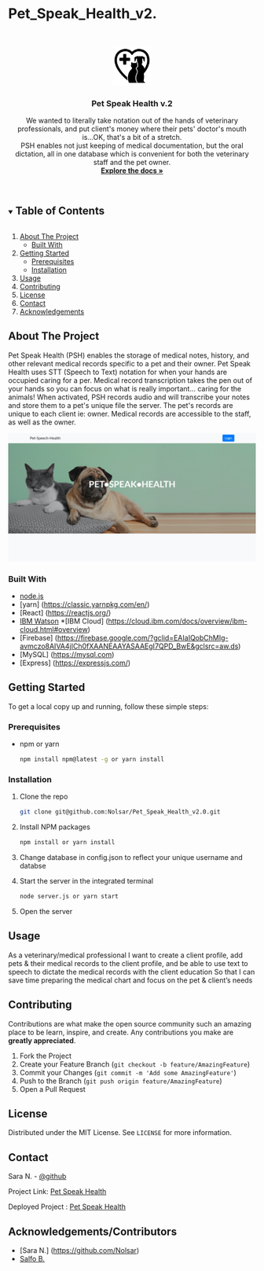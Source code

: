 # Pet_Speak_Health_v2.
<br />
<p align="center">
  <a href="(https://pet-speak-health-v2.herokuapp.com/)">
    <img src="client\public\PSH_Logo.jpg" alt="Logo" width="80" height="80">
  </a>

  <h3 align="center">Pet Speak Health v.2</h3>

  <p align="center">
    We wanted to literally take notation out of the hands of veterinary professionals, and put client's money where their pets' doctor's mouth is...OK, that's a bit of a stretch.
<br />
PSH enables not just keeping of medical documentation, but the oral dictation, all in one database which is convenient for both the veterinary staff and the pet owner.
    <br />
    <a href="https://github.com/Nolsar/Pet_Speak_Health_v2.0"><strong>Explore the docs »</strong></a>
    <br />
    <br />
  </p>
</p>



<!-- TABLE OF CONTENTS -->
<details open="open">
  <summary><h2 style="display: inline-block">Table of Contents</h2></summary>
  <ol>
    <li>
      <a href="#about-the-project">About The Project</a>
      <ul>
        <li><a href="#built-with">Built With</a></li>
      </ul>
    </li>
    <li>
      <a href="#getting-started">Getting Started</a>
      <ul>
        <li><a href="#prerequisites">Prerequisites</a></li>
        <li><a href="#installation">Installation</a></li>
      </ul>
    </li>
    <li><a href="#usage">Usage</a></li>
    <!-- <li><a href="#roadmap">Roadmap</a></li> -->
    <li><a href="#contributing">Contributing</a></li>
    <li><a href="#license">License</a></li>
    <li><a href="#contact">Contact</a></li>
    <li><a href="#acknowledgements">Acknowledgements</a></li>
  </ol>
</details>



<!-- ABOUT THE PROJECT -->
## About The Project

Pet Speak Health (PSH) enables the storage of medical notes, history, and other relevant medical records specific to a pet and their owner. Pet Speak Health uses STT (Speech to Text) notation for when your hands are occupied caring for a per. Medical record transcription takes the pen out of your hands so you can focus on what is really important... caring for the animals! When activated, PSH records audio and will transcribe
your notes and store them to a pet's unique file the server. The pet's records are unique to each client ie: owner. Medical records are accessible to the staff, as well as the owner.

![Screenshot](https://github.com/Nolsar/Pet_Speak_Health/blob/main/Develop/public/img/Screenshot.jpg)



### Built With

* [node.js](https://nodejs.org/en/)
* [yarn] (https://classic.yarnpkg.com/en/)
* [React] (https://reactjs.org/)
* [IBM Watson](https://www.ibm.com/cloud/watson-speech-to-text?p1=Search&p4=43700050290118857&p5=e&gclid=EAIaIQobChMI3LmSysro8AIVwt7ICh31eQBuEAAYASAAEgJXIfD_BwE&gclsrc=aw.ds)
*[IBM Cloud] (https://cloud.ibm.com/docs/overview/ibm-cloud.html#overview)
* [Firebase] (https://firebase.google.com/?gclid=EAIaIQobChMIg-avmczo8AIVA4jICh0fXAANEAAYASAAEgI7QPD_BwE&gclsrc=aw.ds)
* [MySQL] (https://mysql.com)
* [Express] (https://expressjs.com/)




<!-- GETTING STARTED -->
## Getting Started

To get a local copy up and running, follow these simple steps:

### Prerequisites

* npm or yarn
  ```sh
  npm install npm@latest -g or yarn install
  ```

### Installation

1. Clone the repo
   ```sh
   git clone git@github.com:Nolsar/Pet_Speak_Health_v2.0.git
   ```
2. Install NPM packages
   ```sh
   npm install or yarn install
   ```
3. Change database in config.json to reflect your unique username and databse
   
4. Start the server in the integrated terminal
   ```sh
   node server.js or yarn start
   ```
4. Open the server
   



<!-- USAGE EXAMPLES -->
## Usage
As a veterinary/medical professional
I want to create a client profile, add pets & their medical records to the client profile, and be able to use text to speech to dictate the medical records with the client education
So that I can save time preparing the medical chart and focus on the pet & client’s needs




<!-- CONTRIBUTING -->
## Contributing

Contributions are what make the open source community such an amazing place to be learn, inspire, and create. Any contributions you make are **greatly appreciated**.

1. Fork the Project
2. Create your Feature Branch (`git checkout -b feature/AmazingFeature`)
3. Commit your Changes (`git commit -m 'Add some AmazingFeature'`)
4. Push to the Branch (`git push origin feature/AmazingFeature`)
5. Open a Pull Request



<!-- LICENSE -->
## License

Distributed under the MIT License. See `LICENSE` for more information.



<!-- CONTACT -->
## Contact

Sara N. - [@github](https://github.com/Nolsar)

Project Link: [Pet Speak Health](https://github.com/Nolsar/Pet_Speak_Health_v2.0)

Deployed Project : [Pet Speak Health](https://pet-speak-health-v2.herokuapp.com/)



<!-- ACKNOWLEDGEMENTS -->
## Acknowledgements/Contributors
* [Sara N.] (https://github.com/Nolsar)
* [Salfo B.](https://github.com/Sbande90)



